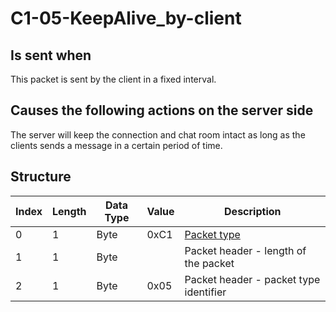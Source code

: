 # C1-05-KeepAlive_by-client

## Is sent when

This packet is sent by the client in a fixed interval.

## Causes the following actions on the server side

The server will keep the connection and chat room intact as long as the clients sends a message in a certain period of time.

## Structure

| Index | Length | Data Type | Value | Description |
|-------|--------|-----------|-------|-------------|
| 0 | 1 |   Byte   | 0xC1  | [Packet type](PacketTypes.md) |
| 1 | 1 |    Byte   |      | Packet header - length of the packet |
| 2 | 1 |    Byte   | 0x05  | Packet header - packet type identifier |
